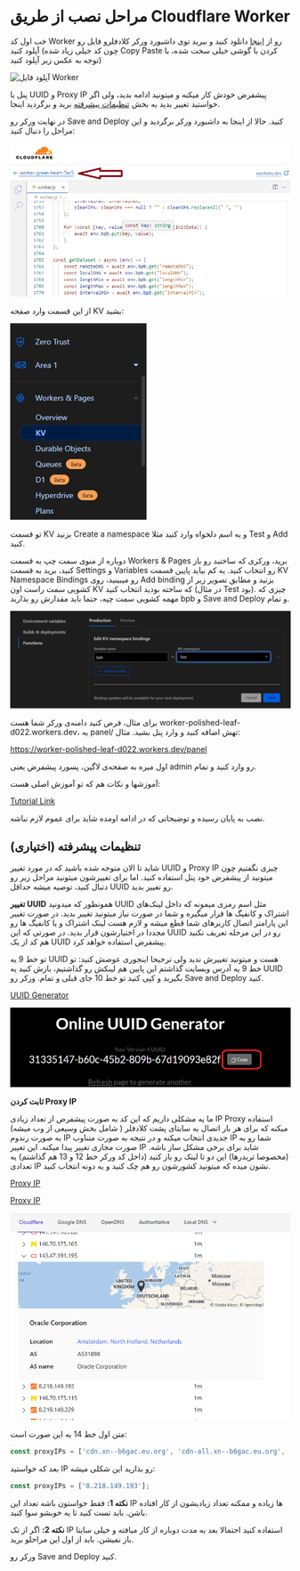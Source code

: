  # مراحل نصب از طریق Cloudflare Worker

خب اول کد Worker رو از [اینجا](https://github.com/bia-pain-bache/BPB-Worker-Panel/releases/download/v2.2/worker.js) دانلود کنید و ببرید توی داشبورد ورکر کلادفلرو فایل رو آپلود کنید (چون کد خیلی زیاد شده Copy Paste کردن با گوشی خیلی سخت شده، با توجه به عکس زیر آپلود کنید)

![آپلود فایل Worker](https://telegra.ph/file/fd039bb86857e63263884.png)

پنل با UUID و Proxy IP پیشفرض خودش کار میکنه و میتونید ادامه بدید، ولی اگر خواستید تغییر بدید به بخش [تنظیمات پیشرفته](https://github.com/bia-pain-bache/BPB-Worker-Panel/blob/dev/docs/worker_installation_fa.md#%D8%AA%D9%86%D8%B8%DB%8C%D9%85%D8%A7%D8%AA-%D9%BE%DB%8C%D8%B4%D8%B1%D9%81%D8%AA%D9%87-%D8%A7%D8%AE%D8%AA%DB%8C%D8%A7%D8%B1%DB%8C) برید و برگردید اینجا.

 در نهایت ورکر رو Save and Deploy کنید.
حالا از اینجا به داشبورد ورکر برگردید و این مراحل را دنبال کنید:

![image](assets/images/navigate_worker.png)

از این قسمت وارد صفحه KV بشید:

![صفحه KV](assets/images/KV-Menu.png)

تو قسمت KV بزنید Create a namespace و یه اسم دلخواه وارد کنید مثلا Test و Add کنید.

دوباره از منوی سمت چپ به قسمت Workers & Pages برید، ورکری که ساختید رو باز کنید، برید به قسمت Settings و Variables رو انتخاب کنید. یه کم بیاید پایین قسمت KV Namespace Bindings رو میبینید، روی Add binding بزنید و مطابق تصویر زیر از کشویی سمت راست اون KV که ساخته بودید انتخاب کنید (در مثال Test بود). چیزی که مهمه کشویی سمت چپه، حتما باید مقدارش رو بذارید bpb و Save and Deploy و تمام.


![تنظیمات KV](assets/images/KV-link.png)

برای مثال، فرض کنید دامنه‌ی ورکر شما هست worker-polished-leaf-d022.workers.dev، یه panel/ تهش اضافه کنید و وارد پنل بشید. مثال:

https://worker-polished-leaf-d022.workers.dev/panel

اول میره به صفحه‌ی لاگین، پسورد پیشفرض یعنی admin رو وارد کنید و تمام.



آموزشها و نکات هم که تو آموزش اصلی هست:

[Tutorial Link](configuration_fa.md)

نصب به پایان رسیده و توضیحاتی که در ادامه اومده شاید برای عموم لازم نباشه.

##  تنظیمات پیشرفته (اختیاری)
شاید تا الان متوجه شده باشید که در مورد تغییر UUID و Proxy IP چیزی نگفتیم چون میتونید از پیشفرض خود پنل استفاده کنید. اما برای تغییرشون میتونید مراحل زیر رو دنبال کنید، توصیه میشه حداقل UUID رو تغییر بدید. 

**تغییر UUID**
همونطور که میدونید UUID  مثل اسم رمزی میمونه که داخل لینک‌های اشتراک و کانفیگ ها قرار میگیره و شما در صورت نیاز میتونید تغییر بدید. در صورت تغییر این پارامتر اتصال کاربرهای شما قطع میشه  و لازم هست لینک اشتراک و یا کانفیگ ها رو مجددا در اختیارشون قرار بدید. در صورتی که این UUID رو در این مرحله تعریف نکنید هم کد از یک UUID پیشفرض استفاده خواهد کرد.

تو خط 9 یه UUID هست و میتونید تغییرش ندید ولی ترجیحا اینجوری عوضش کنید: تو خط 9 یه آدرس وبسایت گذاشتم این پایین هم لینکش رو گذاشتیم، بازش کنید یه UUID بگیرید و کپی کنید تو خط 10 جای قبلی و تمام. ورکر رو Save and Deploy کنید.

[UUID Generator](https://www.uuidgenerator.net/)

![UUID Generator](assets/images/uuid-generator.png)


**ثابت کردن Proxy IP**

ما یه مشکلی داریم که این کد به صورت پیشفرض از تعداد زیادی IP Proxy استفاده میکنه که برای هر بار اتصال به سایتای پشت کلادفلر ( شامل بخش وسیعی از وب میشه) به صورت رندوم IP جدیدی انتخاب میکنه و در نتیجه به صورت متناوب IP شما رو به صورت مجازی تغییر پیدا میکنه. این تغییر IP شاید برای برخی مشکل ساز باشه. (مخصوصا تریدرها)
این دو تا لینک رو باز کنید (داخل کد ورکر خط 12 و 13 هم گذاشتم) یه تعدادی IP نشون میده که میتونید کشورشون رو هم چک کنید و یه دونه انتخاب کنید.

[Proxy IP](https://www.nslookup.io/domains/cdn.xn--b6gac.eu.org/dns-records/)

[Proxy IP](https://www.nslookup.io/domains/cdn-all.xn--b6gac.eu.org/dns-records/)

![Image](assets/images/IP_Proxy.png)


متن اول خط 14 به این صورت است:

```javascript
const proxyIPs = ['cdn.xn--b6gac.eu.org', 'cdn-all.xn--b6gac.eu.org', 'edgetunnel.anycast.eu.org'];
```

بعد که خواستید IP رو بذارید این شکلی میشه:
```javascript
const proxyIPs = ['8.218.149.193'];
```

**نکته 1:** فقط حواستون باشه تعداد این IP ها زیاده و ممکنه تعداد زیادیشون از کار افتاده باشن. باید تست کنید تا یه خوبشو سوا کنید.

**نکته 2:** اگر از تک IP استفاده کنید احتمالا بعد یه مدت دوباره از کار میافته و خیلی سایتا باز نمیشن. باید از اول این مراحلو برید.


 ورکر رو Save and Deploy کنید.

 
